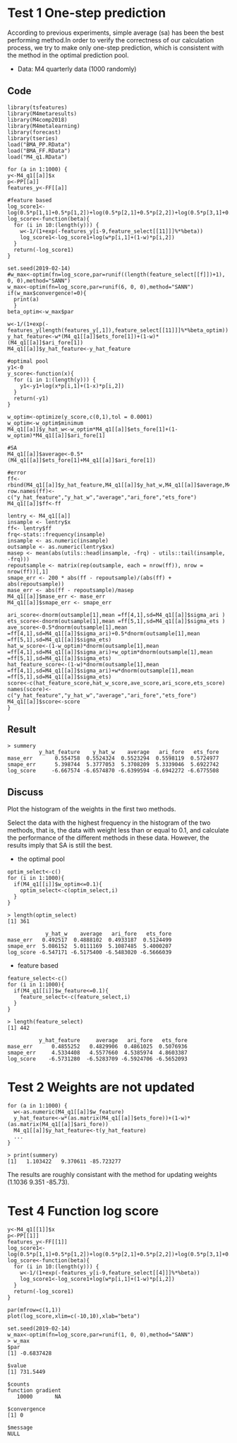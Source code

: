 # Test 1 One-step prediction
According to previous experiments, simple average (sa) has been the best performing method.In order to verify the correctness of our calculation process, we try to make only one-step prediction, which is consistent with the method in the optimal prediction pool.
* Data: M4 quarterly data (1000 randomly)
## Code
```
library(tsfeatures)
library(M4metaresults)
library(M4comp2018)
library(M4metalearning)
library(forecast)
library(tseries)
load("BMA_PP.RData")
load("BMA_FF.RData")
load("M4_q1.RData")
```

```
for (a in 1:1000) {
y<-M4_q1[[a]]$x
p<-PP[[a]]
features_y<-FF[[a]]

#feature based
log_score1<-log(0.5*p[1,1]+0.5*p[1,2])+log(0.5*p[2,1]+0.5*p[2,2])+log(0.5*p[3,1]+0.5*p[3,2])+log(0.5*p[4,1]+0.5*p[4,2])+log(0.5*p[5,1]+0.5*p[5,2])+log(0.5*p[6,1]+0.5*p[6,2])+log(0.5*p[7,1]+0.5*p[7,2])+log(0.5*p[8,1]+0.5*p[8,2])+log(0.5*p[9,1]+0.5*p[9,2])
log_score<-function(beta){
  for (i in 10:(length(y))) {
    w<-1/(1+exp(-features_y[i-9,feature_select[[11]]]%*%beta))
    log_score1<-log_score1+log(w*p[i,1]+(1-w)*p[i,2])
  }
  return(-log_score1)
}

set.seed(2019-02-14)
#w_max<-optim(fn=log_score,par=runif((length(feature_select[[f]])+1), 0, 0),method="SANN")
w_max<-optim(fn=log_score,par=runif(6, 0, 0),method="SANN")
if(w_max$convergence!=0){
  print(a)
  }
beta_optim<-w_max$par

w<-1/(1+exp(-features_y[length(features_y[,1]),feature_select[[11]]]%*%beta_optim))
y_hat_feature<-w*(M4_q1[[a]]$ets_fore[1])+(1-w)*(M4_q1[[a]]$ari_fore[1])
M4_q1[[a]]$y_hat_feature<-y_hat_feature

#optimal pool
y1<-0
y_score<-function(x){
  for (i in 1:(length(y))) {
    y1<-y1+log(x*p[i,1]+(1-x)*p[i,2])
  }
  return(-y1)
}

w_optim<-optimize(y_score,c(0,1),tol = 0.0001)
w_optim<-w_optim$minimum
M4_q1[[a]]$y_hat_w<-w_optim*M4_q1[[a]]$ets_fore[1]+(1-w_optim)*M4_q1[[a]]$ari_fore[1]

#SA
M4_q1[[a]]$average<-0.5*(M4_q1[[a]]$ets_fore[1]+M4_q1[[a]]$ari_fore[1])

#error
ff<-rbind(M4_q1[[a]]$y_hat_feature,M4_q1[[a]]$y_hat_w,M4_q1[[a]]$average,M4_q1[[a]]$ari_fore[1],M4_q1[[a]]$ets_fore[1])
row.names(ff)<-c("y_hat_feature","y_hat_w","average","ari_fore","ets_fore")
M4_q1[[a]]$ff<-ff

lentry <- M4_q1[[a]]
insample <- lentry$x
ff<- lentry$ff
frq<-stats::frequency(insample)
insample <- as.numeric(insample)
outsample <- as.numeric(lentry$xx)
masep <- mean(abs(utils::head(insample, -frq) - utils::tail(insample, -frq)))
repoutsample <- matrix(rep(outsample, each = nrow(ff)), nrow = nrow(ff))[,1]
smape_err <- 200 * abs(ff - repoutsample)/(abs(ff) + abs(repoutsample))
mase_err <- abs(ff - repoutsample)/masep
M4_q1[[a]]$mase_err <- mase_err
M4_q1[[a]]$smape_err <- smape_err

ari_score<-dnorm(outsample[1],mean =ff[4,1],sd=M4_q1[[a]]$sigma_ari )
ets_score<-dnorm(outsample[1],mean =ff[5,1],sd=M4_q1[[a]]$sigma_ets )
ave_score<-0.5*dnorm(outsample[1],mean =ff[4,1],sd=M4_q1[[a]]$sigma_ari)+0.5*dnorm(outsample[1],mean =ff[5,1],sd=M4_q1[[a]]$sigma_ets)
hat_w_score<-(1-w_optim)*dnorm(outsample[1],mean =ff[4,1],sd=M4_q1[[a]]$sigma_ari)+w_optim*dnorm(outsample[1],mean =ff[5,1],sd=M4_q1[[a]]$sigma_ets)
hat_feature_score<-(1-w)*dnorm(outsample[1],mean =ff[4,1],sd=M4_q1[[a]]$sigma_ari)+w*dnorm(outsample[1],mean =ff[5,1],sd=M4_q1[[a]]$sigma_ets)
score<-c(hat_feature_score,hat_w_score,ave_score,ari_score,ets_score)
names(score)<-c("y_hat_feature","y_hat_w","average","ari_fore","ets_fore")
M4_q1[[a]]$score<-score
}
```
## Result
```
> summery
          y_hat_feature    y_hat_w    average   ari_fore   ets_fore
mase_err       0.554758  0.5524324  0.5523294  0.5598119  0.5724977
smape_err      5.398744  5.3777053  5.3708209  5.3339046  5.6922742
log_score     -6.667574 -6.6574870 -6.6399594 -6.6942272 -6.6775508
```
## Discuss
Plot the histogram of the weights in the first two methods.

Select the data with the highest frequency in the histogram of the two methods, that is, the data with weight less than or equal to 0.1, and calculate the performance of the different methods in these data. However, the results imply that SA is still the best.
* the optimal pool
```
optim_select<-c()
for (i in 1:1000){
  if(M4_q1[[i]]$w_optim<=0.1){
    optim_select<-c(optim_select,i)
  }
}

> length(optim_select)
[1] 361
```
```
            y_hat_w    average   ari_fore   ets_fore
mase_err   0.492517  0.4888102  0.4933187  0.5124499
smape_err  5.086152  5.0111169  5.1087485  5.4000207
log_score -6.547171 -6.5175400 -6.5483020 -6.5666039
```
* feature based
```
feature_select<-c()
for (i in 1:1000){
  if(M4_q1[[i]]$w_feature<=0.1){
    feature_select<-c(feature_select,i)
  }
}

> length(feature_select)
[1] 442
```
```
          y_hat_feature     average   ari_fore   ets_fore
mase_err      0.4855252   0.4829906  0.4861025  0.5076936
smape_err     4.5334408   4.5577660  4.5385974  4.8603387
log_score    -6.5731280  -6.5283709 -6.5924706 -6.5652093
```
# Test 2  Weights are not updated
```
for (a in 1:1000) {
  w<-as.numeric(M4_q1[[a]]$w_feature)
  y_hat_feature<-w*(as.matrix(M4_q1[[a]]$ets_fore))+(1-w)*(as.matrix(M4_q1[[a]]$ari_fore))
  M4_q1[[a]]$y_hat_feature<-t(y_hat_feature)
  ...
}
```
```
> print(summery)
[1]   1.103422   9.370611 -85.723277
```
The results are roughly consistant with the method for updating weights (1.1036	9.351	-85.73).

# Test 4 Function log score
```
y<-M4_q1[[1]]$x
p<-PP[[1]]
features_y<-FF[[1]]
log_score1<-log(0.5*p[1,1]+0.5*p[1,2])+log(0.5*p[2,1]+0.5*p[2,2])+log(0.5*p[3,1]+0.5*p[3,2])+log(0.5*p[4,1]+0.5*p[4,2])+log(0.5*p[5,1]+0.5*p[5,2])+log(0.5*p[6,1]+0.5*p[6,2])+log(0.5*p[7,1]+0.5*p[7,2])+log(0.5*p[8,1]+0.5*p[8,2])+log(0.5*p[9,1]+0.5*p[9,2])
log_score<-function(beta){
  for (i in 10:(length(y))) {
    w<-1/(1+exp(-features_y[i-9,feature_select[[4]]]%*%beta))
    log_score1<-log_score1+log(w*p[i,1]+(1-w)*p[i,2])
  }
  return(-log_score1)
}

par(mfrow=c(1,1))
plot(log_score,xlim=c(-10,10),xlab="beta")
```
```
set.seed(2019-02-14)
w_max<-optim(fn=log_score,par=runif(1, 0, 0),method="SANN")
> w_max
$par
[1] -0.6837428

$value
[1] 731.5449

$counts
function gradient 
   10000       NA 

$convergence
[1] 0

$message
NULL
````
